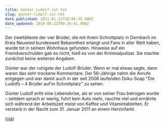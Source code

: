 ```yaml
---
title: Günter Ludolf ist tot
slug: gunter-ludolf-ist-tot
date_published: 2011-01-31T20:06:35.000Z
date_updated: 2018-08-22T09:38:41.000Z
---
```


Der zweitälteste der vier Brüder, die mit ihrem Schrottplatz in Dernbach im Kreis Neuwied bundesweit Bekanntheit erlangt und Fans in aller Welt haben, wurde tot in seinem Wohnhaus gefunden. Hinweise auf ein Fremdverschulden gab es nicht, hieß es von der Kriminalpolizei. Sie machte zunächst keine weiteren Angaben.

Günter war der ruhigste der Ludolf-Brüder. Wenn er mal etwas sagte, dann waren das sehr trockene Kommentare. Der 56-Jährige nahm die Anrufe entgegen und war damit auch in der seit 2006 laufenden Doku-Soap "Die Ludolfs – 4 Brüder auf’m Schrottplatz" zu sehen.

Günter Ludolf erlitt eine Lebenskrise, als er von seiner Frau betrogen wurde – seitdem sprach er wenig, fuhrt kein Auto mehr, rauchte viel und ernährte sich während der Arbeitszeit meist von Kaffee und Vitamintabletten. Er verstarb in der Nacht zum 31. Januar 2011 an einem Herzinfarkt.

([via](http://www.rhein-zeitung.de))
